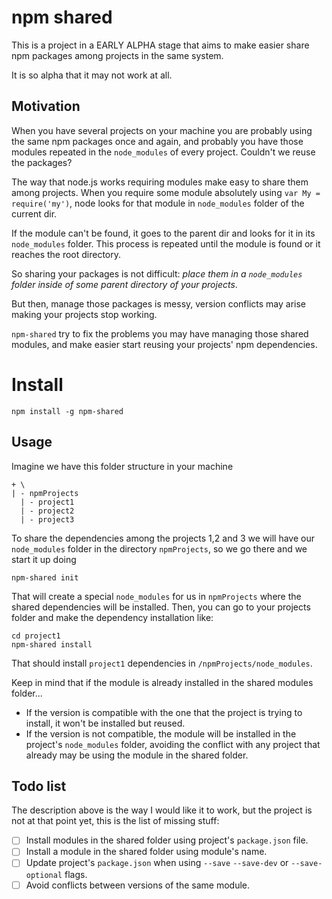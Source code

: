 npm shared
==========

This is a project in a EARLY ALPHA stage that aims to make easier share npm packages among projects in the same system.

It is so alpha that it may not work at all.

## Motivation

When you have several projects on your machine you are probably using the same npm packages once and again, and probably you have those modules repeated in the `node_modules` of every project. Couldn't we reuse the packages?

The way that node.js works requiring modules make easy to share them among projects. When you require some module absolutely using `var My = require('my')`, node looks for that module in `node_modules` folder of the current dir.

If the module can't be found, it goes to the parent dir and looks for it in its `node_modules` folder. This process is repeated until the module is found or it reaches the root directory.

So sharing your packages is not difficult: *place them in a `node_modules` folder inside of some parent directory of your projects*.

But then, manage those packages is messy, version conflicts may arise making your projects stop working.

`npm-shared` try to fix the problems you may have managing those shared modules, and make easier start reusing your projects' npm dependencies.

# Install
```
npm install -g npm-shared
```

## Usage

Imagine we have this folder structure in your machine
```
+ \
| - npmProjects
  | - project1
  | - project2
  | - project3
```
To share the dependencies among the projects 1,2 and 3 we will have our `node_modules` folder in the directory `npmProjects`, so we go there and we start it up doing
```
npm-shared init
```

That will create a special  `node_modules` for us in `npmProjects` where the shared dependencies will be installed. Then, you can go to your projects folder and make the dependency installation like:

```
cd project1
npm-shared install
```

That should install `project1` dependencies in `/npmProjects/node_modules`.

Keep in mind that if the module is already installed in the shared modules folder...

* If the version is compatible with the one that the project is trying to install, it won't be installed but reused.
* If the version is not compatible, the module will be installed in the project's `node_modules` folder, avoiding the conflict with any project that already may be using the module in the shared folder.

## Todo list
The description above is the way I would like it to work, but the project is not at that point yet, this is the list of missing stuff:

- [ ] Install modules in the shared folder using project's `package.json` file.
- [ ] Install a module in the shared folder using module's name.
- [ ] Update project's `package.json` when using `--save` `--save-dev` or `--save-optional` flags.
- [ ] Avoid conflicts between versions of the same module.
